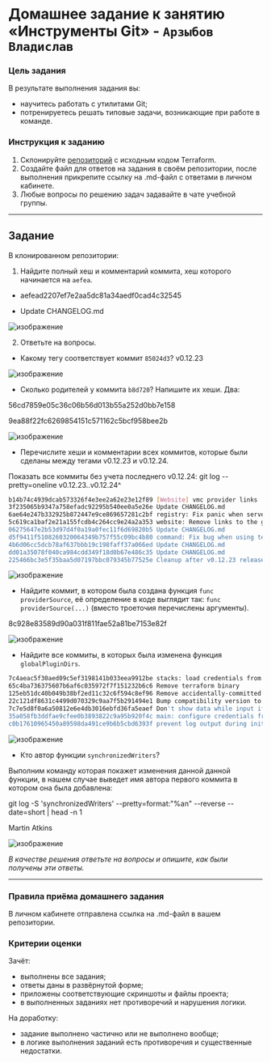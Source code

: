 # Домашнее задание к занятию «Инструменты Git» - `Арзыбов Владислав`

### Цель задания

В результате выполнения задания вы:

* научитесь работать с утилитами Git;
* потренируетесь решать типовые задачи, возникающие при работе в команде. 

### Инструкция к заданию

1. Склонируйте [репозиторий](https://github.com/hashicorp/terraform) с исходным кодом Terraform.
2. Создайте файл для ответов на задания в своём репозитории, после выполнения прикрепите ссылку на .md-файл с ответами в личном кабинете.
3. Любые вопросы по решению задач задавайте в чате учебной группы.

------

## Задание

В клонированном репозитории:

1. Найдите полный хеш и комментарий коммита, хеш которого начинается на `aefea`.

- aefead2207ef7e2aa5dc81a34aedf0cad4c32545

- Update CHANGELOG.md

![изображение](https://github.com/user-attachments/assets/87c083c6-63e0-4607-8e5f-a170cca31905)
   
2. Ответьте на вопросы.

* Какому тегу соответствует коммит `85024d3`? v0.12.23

![изображение](https://github.com/user-attachments/assets/f7a804ad-2d14-4984-b451-6022ad3a384b)

* Сколько родителей у коммита `b8d720`? Напишите их хеши. Два:

56cd7859e05c36c06b56d013b55a252d0bb7e158

9ea88f22fc6269854151c571162c5bcf958bee2b

![изображение](https://github.com/user-attachments/assets/36cd0327-a6ca-4a49-84a1-410573e8b9ed)


* Перечислите хеши и комментарии всех коммитов, которые были сделаны между тегами  v0.12.23 и v0.12.24.

Показать все коммиты без учета последнего v0.12.24: git log --pretty=oneline v0.12.23..v0.12.24^

```bash
b14b74c4939dcab573326f4e3ee2a62e23e12f89 [Website] vmc provider links
3f235065b9347a758efadc92295b540ee0a5e26e Update CHANGELOG.md
6ae64e247b332925b872447e9ce869657281c2bf registry: Fix panic when server is unreachable
5c619ca1baf2e21a155fcdb4c264cc9e24a2a353 website: Remove links to the getting started guide's old location
06275647e2b53d97d4f0a19a0fec11f6d69820b5 Update CHANGELOG.md
d5f9411f5108260320064349b757f55c09bc4b80 command: Fix bug when using terraform login on Windows
4b6d06cc5dcb78af637bbb19c198faff37a066ed Update CHANGELOG.md
dd01a35078f040ca984cdd349f18d0b67e486c35 Update CHANGELOG.md
225466bc3e5f35baa5d07197bbc079345b77525e Cleanup after v0.12.23 release
```

![изображение](https://github.com/user-attachments/assets/1b1cd622-5ebf-4cfe-86d3-bebb80c6bd6c)

* Найдите коммит, в котором была создана функция `func providerSource`, её определение в коде выглядит так: `func providerSource(...)` (вместо троеточия перечислены аргументы).

8c928e83589d90a031f811fae52a81be7153e82f

![изображение](https://github.com/user-attachments/assets/95418e19-9e6f-4c25-a9d2-a29244d6cdb6)

* Найдите все коммиты, в которых была изменена функция `globalPluginDirs`.

```bash
7c4aeac5f30aed09c5ef3198141b033eea9912be stacks: load credentials from config file on startup (#35952)
65c4ba736375607b6af6c035972f7f151232b6c6 Remove terraform binary
125eb51dc40b049b38bf2ed11c32c6f594c8ef96 Remove accidentally-committed binary
22c121df8631c4499d070329c9aa7f5b291494e1 Bump compatibility version to 1.3.0 for terraform core release (#30988)
7c7e5d8f0a6a50812e6e4db3016ebfd36fa5eaef Don't show data while input if sensitive
35a058fb3ddfae9cfee0b3893822c9a95b920f4c main: configure credentials from the CLI config file
c0b17610965450a89598da491ce9b6b5cbd6393f prevent log output during init
```

![изображение](https://github.com/user-attachments/assets/b3a88d15-b75b-44e3-b43f-8c5abdee20ae)


* Кто автор функции `synchronizedWriters`? 

Выполним команду которая покажет изменения данной данной функции, в нашем случае выведет имя автора первого коммита в котором она была добавлена:

git log -S 'synchronizedWriters' --pretty=format:"%an" --reverse --date=short | head -n 1

Martin Atkins

![изображение](https://github.com/user-attachments/assets/3ac3071e-0954-41c5-8c01-1e61681600bc)

*В качестве решения ответьте на вопросы и опишите, как были получены эти ответы.*

---

### Правила приёма домашнего задания

В личном кабинете отправлена ссылка на .md-файл в вашем репозитории.

### Критерии оценки

Зачёт:

* выполнены все задания;
* ответы даны в развёрнутой форме;
* приложены соответствующие скриншоты и файлы проекта;
* в выполненных заданиях нет противоречий и нарушения логики.

На доработку:

* задание выполнено частично или не выполнено вообще;
* в логике выполнения заданий есть противоречия и существенные недостатки.
